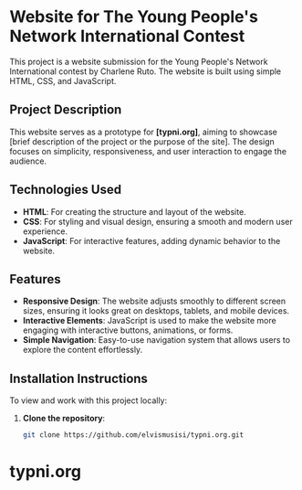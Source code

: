# Website for The Young People's Network International Contest

This project is a website submission for the Young People's Network International contest by Charlene Ruto. The website is built using simple HTML, CSS, and JavaScript.

## Project Description

This website serves as a prototype for **[typni.org]**, aiming to showcase [brief description of the project or the purpose of the site]. The design focuses on simplicity, responsiveness, and user interaction to engage the audience.

## Technologies Used
- **HTML**: For creating the structure and layout of the website.
- **CSS**: For styling and visual design, ensuring a smooth and modern user experience.
- **JavaScript**: For interactive features, adding dynamic behavior to the website.

## Features
- **Responsive Design**: The website adjusts smoothly to different screen sizes, ensuring it looks great on desktops, tablets, and mobile devices.
- **Interactive Elements**: JavaScript is used to make the website more engaging with interactive buttons, animations, or forms.
- **Simple Navigation**: Easy-to-use navigation system that allows users to explore the content effortlessly.

## Installation Instructions

To view and work with this project locally:

1. **Clone the repository**:
   ```bash
   git clone https://github.com/elvismusisi/typni.org.git
# typni.org
